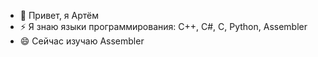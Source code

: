  - 👋 Привет, я Артём
 - ⚡ Я знаю языки программирования: C++, C#, C, Python, Assembler
 - 😄 Сейчас изучаю Assembler
